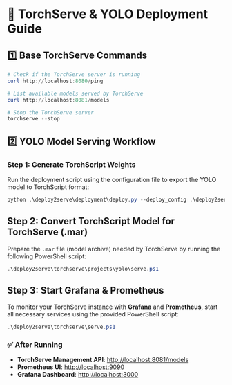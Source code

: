 # 🚀 TorchServe & YOLO Deployment Guide

## 1️⃣ Base TorchServe Commands

```powershell
# Check if the TorchServe server is running
curl http://localhost:8080/ping

# List available models served by TorchServe
curl http://localhost:8081/models

# Stop the TorchServe server
torchserve --stop
```

## 2️⃣ YOLO Model Serving Workflow

### Step 1: Generate TorchScript Weights

Run the deployment script using the configuration file to export the YOLO model to TorchScript format:

```powershell
python .\deploy2serve\deployment\deploy.py --deploy_config .\deploy2serve\deployment\projects\dynamic.yml
```

## Step 2: Convert TorchScript Model for TorchServe (.mar)

Prepare the `.mar` file (model archive) needed by TorchServe by running the following PowerShell script:

```powershell
.\deploy2serve\torchserve\projects\yolo\serve.ps1
```

## Step 3: Start Grafana & Prometheus

To monitor your TorchServe instance with **Grafana** and **Prometheus**, start all necessary services using the provided PowerShell script:

```powershell
.\deploy2serve\torchserve\serve.ps1
```
### ✅ After Running

- **TorchServe Management API**: [http://localhost:8081/models](http://localhost:8081/models)
- **Prometheus UI**: [http://localhost:9090](http://localhost:9090)
- **Grafana Dashboard**: [http://localhost:3000](http://localhost:3000)

